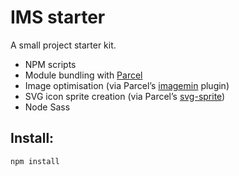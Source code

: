 # IMS starter

A small project starter kit.

- NPM scripts
- Module bundling with [Parcel](https://parceljs.org/)
- Image optimisation (via Parcel’s [imagemin](https://github.com/DeMoorJasper/parcel-plugin-imagemin) plugin)
- SVG icon sprite creation (via Parcel’s [svg-sprite](https://github.com/Epimodev/parcel-plugin-svg-sprite))
- Node Sass

## Install:

```
npm install
```
